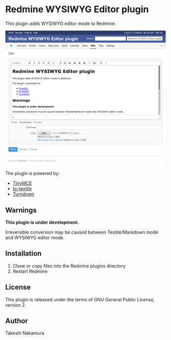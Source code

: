 # Redmine WYSIWYG Editor plugin

This plugin adds WYSIWYG editor mode to Redmine.

![](doc/img/screenshot.png)

The plugin is powered by:
* [TinyMCE](https://www.tinymce.com/)
* [to-textile](https://github.com/cmroanirgo/to-textile)
* [Turndown](https://github.com/domchristie/turndown)

## Warnings

**This plugin is under development.**

Irreversible conversion may be caused between Textile/Markdown mode and
WYSIWYG editor mode.

## Installation

1. Clone or copy files into the Redmine plugins directory
2. Restart Redmine

## License

This plugin is released under the terms of GNU General Public License,
version 2.

## Author

Takeshi Nakamura
